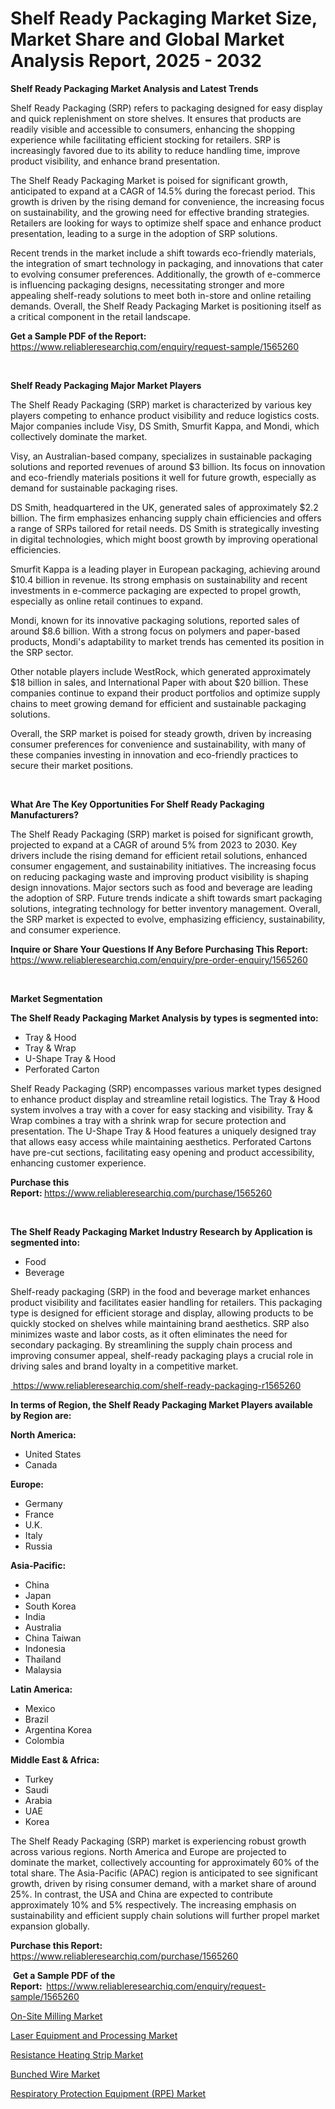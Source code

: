<p><h1>Shelf Ready Packaging Market Size, Market Share and Global Market Analysis Report, 2025 - 2032</h1></p><p><strong>Shelf Ready Packaging Market Analysis and Latest Trends</strong></p>
<p><p>Shelf Ready Packaging (SRP) refers to packaging designed for easy display and quick replenishment on store shelves. It ensures that products are readily visible and accessible to consumers, enhancing the shopping experience while facilitating efficient stocking for retailers. SRP is increasingly favored due to its ability to reduce handling time, improve product visibility, and enhance brand presentation.</p><p>The Shelf Ready Packaging Market is poised for significant growth, anticipated to expand at a CAGR of 14.5% during the forecast period. This growth is driven by the rising demand for convenience, the increasing focus on sustainability, and the growing need for effective branding strategies. Retailers are looking for ways to optimize shelf space and enhance product presentation, leading to a surge in the adoption of SRP solutions.</p><p>Recent trends in the market include a shift towards eco-friendly materials, the integration of smart technology in packaging, and innovations that cater to evolving consumer preferences. Additionally, the growth of e-commerce is influencing packaging designs, necessitating stronger and more appealing shelf-ready solutions to meet both in-store and online retailing demands. Overall, the Shelf Ready Packaging Market is positioning itself as a critical component in the retail landscape.</p></p>
<p><strong>Get a Sample PDF of the Report:&nbsp;</strong> <a href="https://www.reliableresearchiq.com/enquiry/request-sample/1565260?utm_campaign=2333&utm_medium=2&utm_source=Github&utm_content=ia&utm_term=31032025&utm_id=shelf-ready-packaging">https://www.reliableresearchiq.com/enquiry/request-sample/1565260</a></p>
<p>&nbsp;</p>
<p><strong>Shelf Ready Packaging Major Market Players</strong></p>
<p><p>The Shelf Ready Packaging (SRP) market is characterized by various key players competing to enhance product visibility and reduce logistics costs. Major companies include Visy, DS Smith, Smurfit Kappa, and Mondi, which collectively dominate the market.</p><p>Visy, an Australian-based company, specializes in sustainable packaging solutions and reported revenues of around $3 billion. Its focus on innovation and eco-friendly materials positions it well for future growth, especially as demand for sustainable packaging rises.</p><p>DS Smith, headquartered in the UK, generated sales of approximately $2.2 billion. The firm emphasizes enhancing supply chain efficiencies and offers a range of SRPs tailored for retail needs. DS Smith is strategically investing in digital technologies, which might boost growth by improving operational efficiencies.</p><p>Smurfit Kappa is a leading player in European packaging, achieving around $10.4 billion in revenue. Its strong emphasis on sustainability and recent investments in e-commerce packaging are expected to propel growth, especially as online retail continues to expand.</p><p>Mondi, known for its innovative packaging solutions, reported sales of around $8.6 billion. With a strong focus on polymers and paper-based products, Mondi's adaptability to market trends has cemented its position in the SRP sector.</p><p>Other notable players include WestRock, which generated approximately $18 billion in sales, and International Paper with about $20 billion. These companies continue to expand their product portfolios and optimize supply chains to meet growing demand for efficient and sustainable packaging solutions.</p><p>Overall, the SRP market is poised for steady growth, driven by increasing consumer preferences for convenience and sustainability, with many of these companies investing in innovation and eco-friendly practices to secure their market positions.</p></p>
<p>&nbsp;</p>
<p><strong>What Are The Key Opportunities For Shelf Ready Packaging Manufacturers?</strong></p>
<p><p>The Shelf Ready Packaging (SRP) market is poised for significant growth, projected to expand at a CAGR of around 5% from 2023 to 2030. Key drivers include the rising demand for efficient retail solutions, enhanced consumer engagement, and sustainability initiatives. The increasing focus on reducing packaging waste and improving product visibility is shaping design innovations. Major sectors such as food and beverage are leading the adoption of SRP. Future trends indicate a shift towards smart packaging solutions, integrating technology for better inventory management. Overall, the SRP market is expected to evolve, emphasizing efficiency, sustainability, and consumer experience.</p></p>
<p><strong>Inquire or Share Your Questions If Any Before Purchasing This Report:</strong> <a href="https://www.reliableresearchiq.com/enquiry/pre-order-enquiry/1565260?utm_campaign=2333&utm_medium=2&utm_source=Github&utm_content=ia&utm_term=31032025&utm_id=shelf-ready-packaging">https://www.reliableresearchiq.com/enquiry/pre-order-enquiry/1565260</a></p>
<p>&nbsp;</p>
<p><strong>Market Segmentation</strong></p>
<p><strong>The Shelf Ready Packaging Market Analysis by types is segmented into:</strong></p>
<p><ul><li>Tray & Hood</li><li>Tray & Wrap</li><li>U-Shape Tray & Hood</li><li>Perforated Carton</li></ul></p>
<p><p>Shelf Ready Packaging (SRP) encompasses various market types designed to enhance product display and streamline retail logistics. The Tray & Hood system involves a tray with a cover for easy stacking and visibility. Tray & Wrap combines a tray with a shrink wrap for secure protection and presentation. The U-Shape Tray & Hood features a uniquely designed tray that allows easy access while maintaining aesthetics. Perforated Cartons have pre-cut sections, facilitating easy opening and product accessibility, enhancing customer experience.</p></p>
<p><strong>Purchase this Report:&nbsp;</strong><a href="https://www.reliableresearchiq.com/purchase/1565260?utm_campaign=2333&utm_medium=2&utm_source=Github&utm_content=ia&utm_term=31032025&utm_id=shelf-ready-packaging">https://www.reliableresearchiq.com/purchase/1565260</a></p>
<p>&nbsp;</p>
<p><strong>The Shelf Ready Packaging Market Industry Research by Application is segmented into:</strong></p>
<p><ul><li>Food</li><li>Beverage</li></ul></p>
<p><p>Shelf-ready packaging (SRP) in the food and beverage market enhances product visibility and facilitates easier handling for retailers. This packaging type is designed for efficient storage and display, allowing products to be quickly stocked on shelves while maintaining brand aesthetics. SRP also minimizes waste and labor costs, as it often eliminates the need for secondary packaging. By streamlining the supply chain process and improving consumer appeal, shelf-ready packaging plays a crucial role in driving sales and brand loyalty in a competitive market.</p></p>
<p><a href="https://www.reliableresearchiq.com/shelf-ready-packaging-r1565260?utm_campaign=2333&utm_medium=2&utm_source=Github&utm_content=ia&utm_term=31032025&utm_id=shelf-ready-packaging">&nbsp;https://www.reliableresearchiq.com/shelf-ready-packaging-r1565260</a></p>
<p><strong>In terms of Region, the Shelf Ready Packaging Market Players available by Region are:</strong></p>
<p>
    <p> <strong> North America: </strong>
        <ul>
            <li>United States</li>
            <li>Canada</li>
        </ul>
        </p> 
    <p> <strong> Europe: </strong>
        <ul>
            <li>Germany</li>
            <li>France</li>
            <li>U.K.</li>
            <li>Italy</li>
            <li>Russia</li>
        </ul>
        </p> 
    <p> <strong> Asia-Pacific: </strong>
        <ul>
            <li>China</li>
            <li>Japan</li>
            <li>South Korea</li>
            <li>India</li>
            <li>Australia</li>
            <li>China Taiwan</li>
            <li>Indonesia</li>
            <li>Thailand</li>
            <li>Malaysia</li>
        </ul>
        </p> 
    <p> <strong> Latin America: </strong>
        <ul>
            <li>Mexico</li>
            <li>Brazil</li>
            <li>Argentina Korea</li>
            <li>Colombia</li>
        </ul>
        </p> 
    <p> <strong> Middle East & Africa: </strong>
        <ul>
            <li>Turkey</li>
            <li>Saudi</li>
            <li>Arabia</li>
            <li>UAE</li>
            <li>Korea</li>
        </ul>
    </p>
    </p>
<p><p>The Shelf Ready Packaging (SRP) market is experiencing robust growth across various regions. North America and Europe are projected to dominate the market, collectively accounting for approximately 60% of the total share. The Asia-Pacific (APAC) region is anticipated to see significant growth, driven by rising consumer demand, with a market share of around 25%. In contrast, the USA and China are expected to contribute approximately 10% and 5% respectively. The increasing emphasis on sustainability and efficient supply chain solutions will further propel market expansion globally.</p></p>
<p><strong>Purchase this Report: </strong><a href="https://www.reliableresearchiq.com/purchase/1565260?utm_campaign=2333&utm_medium=2&utm_source=Github&utm_content=ia&utm_term=31032025&utm_id=shelf-ready-packaging">https://www.reliableresearchiq.com/purchase/1565260</a></p>
<p>&nbsp;<strong>Get a Sample PDF of the Report:&nbsp;&nbsp;</strong><a href="https://www.reliableresearchiq.com/enquiry/request-sample/1565260?utm_campaign=2333&utm_medium=2&utm_source=Github&utm_content=ia&utm_term=31032025&utm_id=shelf-ready-packaging">https://www.reliableresearchiq.com/enquiry/request-sample/1565260</a></p>
<p><strong></strong></p>
<p><p><a href="https://www.linkedin.com/pulse/on-site-milling-market-trends-growth-drivers-demand-supply-zcirc?utm_campaign=2333&utm_medium=2&utm_source=Github&utm_content=ia&utm_term=31032025&utm_id=shelf-ready-packaging">On-Site Milling Market</a></p><p><a href="https://www.linkedin.com/pulse/insightful-laser-equipment-processing-market-trends-growth-fo5nc?utm_campaign=2333&utm_medium=2&utm_source=Github&utm_content=ia&utm_term=31032025&utm_id=shelf-ready-packaging">Laser Equipment and Processing Market</a></p><p><a href="https://github.com/bawksmaedamu/Market-Research-Report-List-1/blob/main/resistance-heating-strip-market.md?utm_campaign=2333&utm_medium=2&utm_source=Github&utm_content=ia&utm_term=31032025&utm_id=shelf-ready-packaging">Resistance Heating Strip Market</a></p><p><a href="https://github.com/agemakisel4b/Market-Research-Report-List-1/blob/main/bunched-wire-market.md?utm_campaign=2333&utm_medium=2&utm_source=Github&utm_content=ia&utm_term=31032025&utm_id=shelf-ready-packaging">Bunched Wire Market</a></p><p><a href="https://www.linkedin.com/pulse/anticipated-cagr-14-respiratory-protection-equipment-rpe-q973c?utm_campaign=2333&utm_medium=2&utm_source=Github&utm_content=ia&utm_term=31032025&utm_id=shelf-ready-packaging">Respiratory Protection Equipment (RPE) Market</a></p></p>